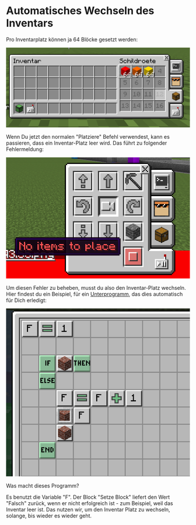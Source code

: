 # Automatisches Wechseln des Inventars

Pro Inventarplatz können ja 64 Blöcke gesetzt werden:

![](../../.gitbook/assets/turtle-inventar.png)

Wenn Du jetzt den normalen "Platziere" Befehl verwendest, kann es passieren, dass ein Inventar-Platz leer wird. Das führt zu folgender Fehlermeldung:

![](../../.gitbook/assets/turtle-faq-no-items-to-place.png)

Um diesen Fehler zu beheben, musst du also den Inventar-Platz wechseln. Hier findest du ein Beispiel, für ein [Unterprogramm](../programme-and-disketten/unterprogramme.md), das dies automatisch für Dich erledigt:

![](../../.gitbook/assets/turtle-automatisches-inventar.png)

Was macht dieses Programm?

Es benutzt die Variable "F". Der Block "Setze Block" liefert den Wert "Falsch" zurück, wenn er nicht erfolgreich ist - zum Beispiel, weil das Inventar leer ist. Das nutzen wir, um den Inventar Platz zu wechseln, solange, bis wieder es wieder geht.

